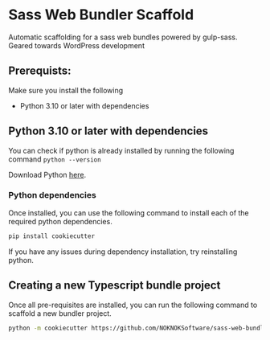 # Sass Web Bundler Scaffold
Automatic scaffolding for a sass web bundles powered by gulp-sass. Geared towards WordPress development

## Prerequists:
Make sure you install the following
- Python 3.10 or later with dependencies

## Python 3.10 or later with dependencies
You can check if python is already installed by running the following command ```python --version```

Download Python [here](https://www.python.org/downloads/). 

### Python dependencies
Once installed, you can use the following command to install each of the required python dependencies.
``` sh
pip install cookiecutter
```

If you have any issues during dependency installation, try reinstalling python.


## Creating a new Typescript bundle project
Once all pre-requisites are installed, you can run the following command to scaffold a new bundler project.
``` sh
python -m cookiecutter https://github.com/NOKNOKSoftware/sass-web-bundler-scaffold
```


